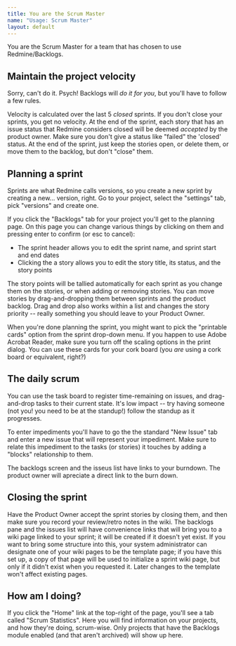 ```yaml
---
title: You are the Scrum Master
name: "Usage: Scrum Master"
layout: default
---
```

You are the Scrum Master for a team that has chosen to use
Redmine/Backlogs.

## Maintain the project velocity

Sorry, can't do it. Psych! Backlogs will _do it for you_, but you'll
have to follow a few rules.

Velocity is calculated over the last 5 _closed_ sprints. If you don't
close your sprints, you get no velocity. At the end of the sprint,
each story that has an issue status that Redmine considers closed will
be deemed _accepted_ by the product owner. Make sure you don't give a
status like "failed" the 'closed' status. At the end of the sprint,
just keep the stories open, or delete them, or move them to the
backlog, but don't "close" them.

## Planning a sprint

Sprints are what Redmine calls versions, so you create a new sprint by
creating a new... version, right. Go to your project, select the
"settings" tab, pick "versions" and create one.

If you click the "Backlogs" tab for your project you'll get to the
planning page. On this page you can change various things by clicking
on them and pressing enter to confirm (or esc to cancel):

- The sprint header allows you to edit the sprint name, and sprint start and end dates
- Clicking the a story allows you to edit the story title, its status,
  and the story points

The story points will be tallied automatically for each sprint as you
change them on the stories, or when adding or removing stories. You
can move stories by drag-and-dropping them between sprints and the
product backlog. Drag and drop also works within a list and changes
the story priority -- really something you should leave to your
Product Owner.

When you're done planning the sprint, you might want to pick the
"printable cards" option from the sprint drop-down menu. If you happen
to use Adobe Acrobat Reader, make sure you turn off the scaling
options in the print dialog. You can use these cards for your cork
board (you _are_ using a cork board or equivalent, right?)

## The daily scrum

You can use the task board to register time-remaining on issues, and
drag-and-drop tasks to their current state. It's low impact -- try
having someone (not you! you need to be at the standup!) follow the
standup as it progresses.

To enter impediments
you'll have to go the the standard "New Issue" tab and enter a new
issue that will represent your impediment. Make sure to relate this
impediment to the tasks (or stories) it touches by adding a "blocks"
relationship to them.

The backlogs screen and the isseus list have links to your burndown.
The product owner will apreciate a direct link to the burn down.

## Closing the sprint

Have the Product Owner accept the sprint stories by closing them, and
then make sure you record your review/retro notes in the wiki. The
backlogs pane and the issues list will have convenience links that
will bring you to a wiki page linked to your sprint; it will be
created if it doesn't yet exist. If you want to bring some structure
into this, your system administrator can designate one of your wiki
pages to be the template page; if you have this set up, a copy of that
page will be used to initialize a sprint wiki page, but only if it
didn't exist when you requested it. Later changes to the template
won't affect existing pages.

## How am I doing?

If you click the "Home" link at the top-right of the page, you'll see
a tab called "Scrum Statistics". Here you will find information on
your projects, and how they're doing, scrum-wise. Only projects that
have the Backlogs module enabled (and that aren't archived) will show
up here.
